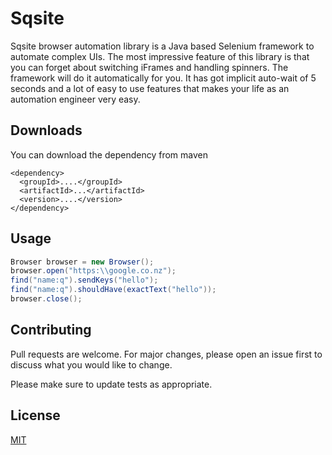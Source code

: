 # Sqsite

Sqsite browser automation library is a Java based Selenium framework to automate complex UIs. The most impressive feature of this library is that you can forget about switching iFrames and handling spinners. The framework will do it automatically for you. It has got implicit auto-wait of 5 seconds and a lot of easy to use features that makes your life as an automation engineer very easy.

## Downloads

You can download the dependency from maven

``` maven
<dependency>
  <groupId>....</groupId>
  <artifactId>...</artifactId>
  <version>....</version>
</dependency>
```

## Usage

``` java
Browser browser = new Browser();
browser.open("https:\\google.co.nz");
find("name:q").sendKeys("hello");
find("name:q").shouldHave(exactText("hello"));
browser.close();
```

## Contributing
Pull requests are welcome. For major changes, please open an issue first to discuss what you would like to change.

Please make sure to update tests as appropriate.

## License
[MIT](https://choosealicense.com/licenses/mit/)